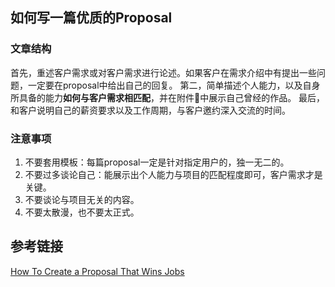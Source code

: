 ## 如何写一篇优质的Proposal
### 文章结构
首先，重述客户需求或对客户需求进行论述。如果客户在需求介绍中有提出一些问题，一定要在proposal中给出自己的回复。
第二，简单描述个人能力，以及自身所具备的能力**如何与客户需求相匹配**，并在附件📎中展示自己曾经的作品。
最后，和客户说明自己的薪资要求以及工作周期，与客户邀约深入交流的时间。

### 注意事项
1. 不要套用模板：每篇proposal一定是针对指定用户的，独一无二的。
2. 不要过多谈论自己：能展示出个人能力与项目的匹配程度即可，客户需求才是关键。
3. 不要谈论与项目无关的内容。
4. 不要太散漫，也不要太正式。


## 参考链接
[How To Create a Proposal That Wins Jobs](https://www.upwork.com/resources/how-to-create-a-proposal-that-wins-jobs)
